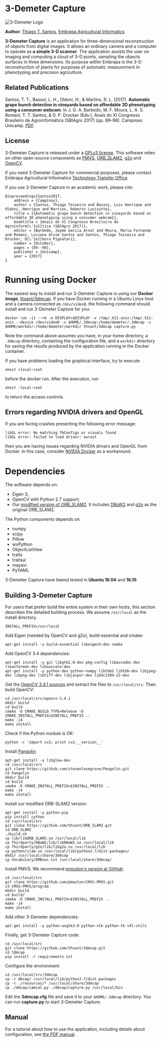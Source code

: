 # 3-Demeter Capture

![3-Demeter Logo](https://github.com/thsant/3dmcap/blob/master/resources/3demeter_banner.jpg "3-Demeter Logo")

**Author:** [Thiago T. Santos](https://www.embrapa.br/en/web/portal/team/-/empregado/351534/thiago-teixeira-santos), [Embrapa Agricultural Informatics](https://www.embrapa.br/en/informatica-agropecuaria)

**3-Demeter Capture** is an application for three-dimensional
  reconstruction of objects from digital images. It allows an ordinary
  camera and a computer to operate as **a simple 3-D scanner**. The
  application assists the user on imaging and computing a cloud of
  3-D points, sampling the objects surfaces in three dimensions. Its
  purpose within Embrapa is the 3-D reconstruction of plants for
  purposes of automatic measurement in phenotyping and precision
  agriculture.  

## Related Publications

Santos, T. T., Bassoi, L. H., Oldoni, H., & Martins,
R. L. (2017). **Automatic grape bunch detection in vineyards based on affordable 3D phenotyping using a consumer webcam**. In
J. G. A. Barbedo, M. F. Moura, L. A. S. Romani, T. T. Santos, &
D. P. Drucker (Eds.), Anais do XI Congresso Brasileiro de
Agroinformática (SBIAgro 2017) (pp. 89–98). Campinas:
Unicamp. [PDF](http://ainfo.cnptia.embrapa.br/digital/bitstream/item/169609/1/Automatic-grape-SBIAgro.pdf)


## License

3-Demeter Capture is released under a [GPLv3 license](https://github.com/thsant/3dmcap/blob/master/LICENSE). This software relies on
other open-source components as [PMVS](https://www.di.ens.fr/pmvs/), [ORB_SLAM2](https://github.com/raulmur/ORB_SLAM2), [g2o](https://github.com/RainerKuemmerle/g2o) and  [OpenCV](https://opencv.org/).

If you need 3-Demeter Capture for commercial purposes, please contact Embrapa Agricultural Informatics
[Technology Transfer Office](https://www.embrapa.br/en/informatica-agropecuaria/transferencia-de-tecnologia).

If you use 3-Demeter Capture in an academic work, please cite:

```
@inproceedings{Santos2017,
	address = {Campinas},
	author = {Santos, Thiago Teixeira and Bassoi, Luis Henrique and Oldoni, Henrique and Martins, Roberto Luvisutto},
	title = {{Automatic grape bunch detection in vineyards based on affordable 3D phenotyping using a consumer webcam}},
	booktitle = {Anais do XI Congresso Brasileiro de Agroinform{\'{a}}tica (SBIAgro 2017)},
	editor = {Barbedo, Jayme Garcia Arnal and Moura, Maria Fernanda and Romani, Luciana Alvim Santos and Santos, Thiago Teixeira and Drucker, D{\'{e}}bora Pignatari},
	number = {October},
	pages = {89--98},
	publisher = {Unicamp},	
	year = {2017}
}
```

# Running using Docker

The easiest way to install and run 3-Demeter Capture is using our **Docker image**, [thsant/3dmcap](https://cloud.docker.com/swarm/thsant/repository/docker/thsant/3dmcap/general). If you
have Docker running in a Ubuntu Linux host and a camera connected as `/dev/video0`,  the following command should install and run 3-Demeter Capture for you:

```
docker run -it --rm -e DISPLAY=$DISPLAY -v /tmp/.X11-unix:/tmp/.X11-unix --device /dev/video0 -v $HOME/.3dmcap:/home/demeter/.3dmcap -v $HOME/workdir:/home/demeter/workdir thsant/3dmcap capture.py
```

Note the command above assumes you have, in your home directory, a `.3dmcap` directory, containing the configuration file, and a `workdir` directory for saving the results produced by
the application running in the Docker container.

If you have problems loading the graphical interface, try to execute

```
xhost +local:root
```

before the docker run. After the execution, run

```
xhost -local:root
```

to return the access controls.

## Errors regarding NVIDIA drivers and OpenGL

If you are facing crashes presenting the following error message:

```
libGL error: No matching fbConfigs or visuals found
libGL error: failed to load driver: swrast
```

then you are having issues regarding NVIDIA drivers and OpenGL from Docker. In this case, consider
[NVIDIA Docker](https://github.com/NVIDIA/nvidia-docker) as a workaround.

# Dependencies

The software depends on:

* Eigen 3;
* OpenCV with Python 2.7 support;
* Our [modified version of ORB_SLAM2](https://github.com/thsant/ORB_SLAM2). It includes [DBoW2](https://github.com/dorian3d/DBoW2) and [g2o](https://github.com/RainerKuemmerle/g2o)
as the original ORB_SLAM2.

The Python components depends on:

* numpy
* scipy
* Pillow
* wxPython
* ObjectListView 
* traits
* traitsui
* mayavi
* PyYAML

3-Demeter Capture have beend tested in **Ubuntu 16.04** and **16.10**.

## Building 3-Demeter Capture

For users that prefer build the entire system in their own hosts, this section describes the detailed building process. We
assume `/usr/local` as the install directory.

```
INSTALL_PREFIX=/usr/local
```

Add Eigen (needed by OpenCV and g2o), build-essential and cmake:

```
apt-get install -y build-essential libeigen3-dev cmake
```

Add OpenCV 3.4 dependencies:

```
apt-get install -y git libgtk2.0-dev pkg-config libavcodec-dev libavformat-dev libswscale-dev 
apt-get install -y python-dev python-numpy libtbb2 libtbb-dev libjpeg-dev libpng-dev libtiff-dev libjasper-dev libdc1394-22-dev
```

Get the [OpenCV 3.4.1 sources](https://opencv.org/releases.html) and extract the files to `/usr/local/src`. Then build OpenCV:

```
cd /usr/local/src/opencv-3.4.1 
mkdir build 
cd build 
cmake -D CMAKE_BUILD_TYPE=Release -D CMAKE_INSTALL_PREFIX=$INSTALL_PREFIX .. 
make -j4 
make install 
```

Check if the Python module is OK:

```
python -c 'import cv2; print cv2.__version__'
```

Install [Pangolin](https://github.com/stevenlovegrove/Pangolin.git):

```
apt-get install -y libglew-dev 
cd /usr/local/src 
git clone https://github.com/stevenlovegrove/Pangolin.git 
cd Pangolin 
mkdir build 
cd build 
cmake -D CMAKE_INSTALL_PREFIX=$INSTALL_PREFIX .. 
make -j4 
make install 
```

Install our modified ORB-SLAM2 version:

```
apt-get install -y python-pip 
pip install cython 
cd /usr/local/src 
git clone https://github.com/thsant/ORB_SLAM2.git 
cd ORB_SLAM2 
./build.sh 
cp lib/libORB_SLAM2.so /usr/local/lib 
cp Thirdparty/DBoW2/lib/libDBoW2.so /usr/local/lib 
cp Thirdparty/g2o/lib/libg2o.so /usr/local/lib 
cp python/slam.so /usr/local/lib/python2.7/dist-packages/ 
mkdir /usr/local/share/3dmcap 
cp Vocabulary/ORBvoc.txt /usr/local/share/3dmcap/ 
```

Install PMVS. We recommend [pmoulon's version at GitHub](https://github.com/pmoulon/CMVS-PMVS.git):

```
cd /usr/local/src 
git clone https://github.com/pmoulon/CMVS-PMVS.git 
cd CMVS-PMVS/program 
mkdir build 
cd build/ 
cmake -D CMAKE_INSTALL_PREFIX=$INSTALL_PREFIX .. 
make -j4 
make install 
```

Add other 3-Demeter dependencies:

```
apt-get install -y python-wxgtk3.0 python-vtk python-tk v4l-utils 
```

Finally, get 3-Demeter Capture code:

```
cd /usr/local/src 
git clone https://github.com/thsant/3dmcap.git 
cd 3dmcap 
pip install -r requirements.txt
```

Configure the environment:

```
cd /usr/local/src/3dmcap 
cp -r dmcap/ /usr/local/lib/python2.7/dist-packages 
cp -r ./resources/* /usr/local/share/3dmcap 
cp ./dmcap/camcal.py ./dmcap/capture.py /usr/local/bin  
```

Edit the **3dmcap.cfg** file and save it to your `$HOME/.3dmcap` directory. You can run **capture.py** to start 3-Demeter Capture.  

## Manual

For a tutorial about how to use the application, including details about configuration, see [the PDF manual](https://github.com/thsant/3dmcap/blob/master/resources/3-DemeterCapture.pdf).